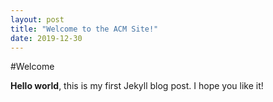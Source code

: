 ```yaml
---
layout: post
title: "Welcome to the ACM Site!"
date: 2019-12-30
---
```

#Welcome

**Hello world**, this is my first Jekyll blog post.
I hope you like it!
